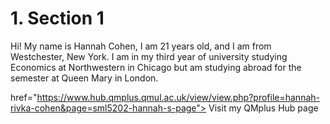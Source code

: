 <h1>1. Section 1 </h1>

<p> 
  
 Hi! My name is Hannah Cohen, I am 21 years old, and I am from Westchester, New York. I am in my third year of university studying Economics at Northwestern in Chicago but am studying abroad for the semester at Queen Mary in London.

<a> href="https://www.hub.qmplus.qmul.ac.uk/view/view.php?profile=hannah-rivka-cohen&page=sml5202-hannah-s-page"> Visit my QMplus Hub page</a>

</p> 





